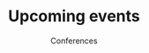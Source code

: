 ---
title: Upcoming events
parent: events
title_shortcuts: Events 
subtitle: Conferences
icon: fa-solid fa-calendar-days
in_shortcuts: true
order_shortcuts: 1
order: 1
sections:

   - file: intro
     layout: text     

---